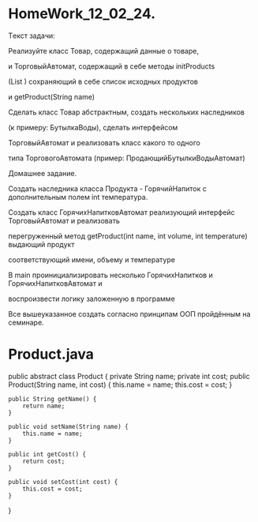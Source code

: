# HomeWork_12_02_24.

Tекст задачи:

Реализуйте класс Товар, содержащий данные о товаре,

и ТорговыйАвтомат, содержащий в себе методы initProducts

(List ) сохраняющий в себе список исходных продуктов

и getProduct(String name)

Сделать класс Товар абстрактным, создать нескольких наследников

(к примеру: БутылкаВоды), сделать интерфейсом

ТорговыйАвтомат и реализовать класс какого то одного

типа ТорговогоАвтомата (пример: ПродающийБутылкиВодыАвтомат)

Домашнее задание.

Создать наследника класса Продукта - ГорячийНапиток с дополнительным полем int температура.

Создать класс ГорячихНапитковАвтомат реализующий интерфейс ТорговыйАвтомат и реализовать

перегруженный метод getProduct(int name, int volume, int temperature) выдающий продукт

соответствующий имени, объему и температуре

В main проинициализировать несколько ГорячихНапитков и ГорячихНапитковАвтомат и

воспроизвести логику заложенную в программе

Все вышеуказанное создать согласно принципам ООП пройдённым на семинаре.


# Product.java



public abstract class Product {
    private String name;
    private int cost;
    public Product(String name, int cost) {
        this.name = name;
        this.cost = cost;
    }

    public String getName() {
        return name;
    }

    public void setName(String name) {
        this.name = name;
    }

    public int getCost() {
        return cost;
    }

    public void setCost(int cost) {
        this.cost = cost;
    }
}









